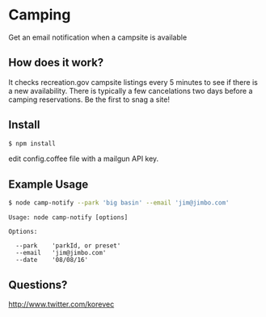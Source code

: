 # Camping

Get an email notification when a campsite is available


## How does it work?

It checks recreation.gov campsite listings every 5 minutes to see if there is a new availability. There is typically a few cancelations two days before a camping reservations. Be the first to snag a site! 

## Install

````bash
$ npm install
````

edit config.coffee file with a mailgun API key. 


## Example Usage

````bash
$ node camp-notify --park 'big basin' --email 'jim@jimbo.com'
````


```
Usage: node camp-notify [options]

Options:

  --park    'parkId, or preset'
  --email   'jim@jimbo.com'
  --date    '08/08/16'
```


## Questions?

http://www.twitter.com/korevec